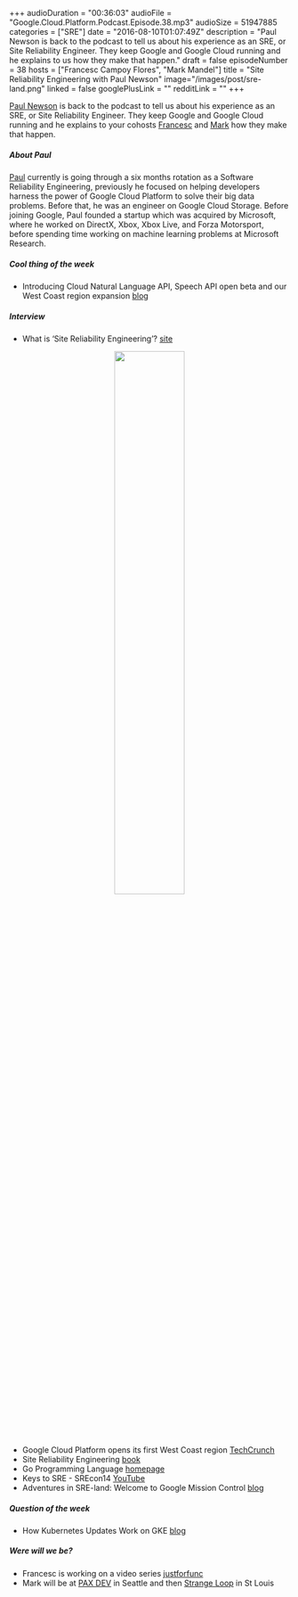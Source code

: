 +++
audioDuration = "00:36:03"
audioFile = "Google.Cloud.Platform.Podcast.Episode.38.mp3"
audioSize = 51947885
categories = ["SRE"]
date = "2016-08-10T01:07:49Z"
description = "Paul Newson is back to the podcast to tell us about his experience as an SRE, or Site Reliability Engineer. They keep Google and Google Cloud running and he explains to us how they make that happen."
draft = false
episodeNumber = 38
hosts = ["Francesc Campoy Flores", "Mark Mandel"]
title = "Site Reliability Engineering with Paul Newson"
image="/images/post/sre-land.png"
linked = false
googlePlusLink = ""
redditLink = ""
+++

[Paul Newson](https://twitter.com/newsons_nybbles) is back to the podcast to tell us about his
experience as an SRE, or Site Reliability Engineer. They keep Google and Google Cloud running
and he explains to your cohosts  [Francesc](https://twitter.com/francesc) and
[Mark](https://twitter.com/neurotic) how they make that happen.

<!--more-->

##### About Paul

[Paul](https://twitter.com/newsons_nybbles) currently is going through a six months
rotation as a Software Reliability Engineering,
previously he focused on helping developers harness the power of Google Cloud Platform
to solve their big data problems. Before that, he was an engineer on Google Cloud Storage.
Before joining Google, Paul founded a startup which was acquired by Microsoft, where he
worked on DirectX, Xbox, Xbox Live, and Forza Motorsport, before spending time working
on machine learning problems at Microsoft Research.

##### Cool thing of the week

- Introducing Cloud Natural Language API, Speech API open beta and our West Coast region expansion [blog](https://cloudplatform.googleblog.com/2016/07/the-latest-for-Cloud-customers-machine-learning-and-west-coast-expansion.html)

##### Interview

- What is ‘Site Reliability Engineering’? [site](https://landing.google.com/sre/interview/ben-treynor.html)

<div style="text-align: center">
  <img src="/images/post/sre-land.png" width="50%">
</div>

- Google Cloud Platform opens its first West Coast region [TechCrunch](https://techcrunch.com/2016/07/20/google-cloud-platform-opens-its-oregon-region-to-better-serve-the-west-coast/)
- Site Reliability Engineering [book](https://landing.google.com/sre/book.html)
- Go Programming Language [homepage](https://golang.org)
- Keys to SRE - SREcon14 [YouTube](https://youtu.be/n4Wf14e2jxQ)
- Adventures in SRE-land: Welcome to Google Mission Control [blog](https://cloudplatform.googleblog.com/2016/07/adventures-in-SRE-land-welcome-to-Google-Mission-Control.html)

##### Question of the week

- How Kubernetes Updates Work on GKE [blog](http://terrenceryan.com/blog/index.php/how-kubernetes-updates-work-on-container-engine/)

##### Were will we be?

- Francesc is working on a video series [justforfunc](https://www.youtube.com/playlist?list=PL64wiCrrxh4Jisi7OcCJIUpguV_f5jGnZ)
- Mark will be at [PAX DEV](http://dev.paxsite.com/) in Seattle and then [Strange Loop](http://www.thestrangeloop.com/) in St Louis
